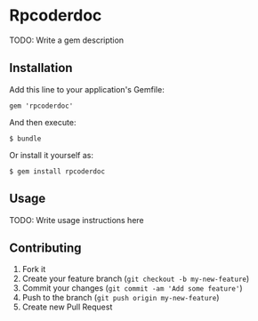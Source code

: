 # Rpcoderdoc

TODO: Write a gem description

## Installation

Add this line to your application's Gemfile:

    gem 'rpcoderdoc'

And then execute:

    $ bundle

Or install it yourself as:

    $ gem install rpcoderdoc

## Usage

TODO: Write usage instructions here

## Contributing

1. Fork it
2. Create your feature branch (`git checkout -b my-new-feature`)
3. Commit your changes (`git commit -am 'Add some feature'`)
4. Push to the branch (`git push origin my-new-feature`)
5. Create new Pull Request
